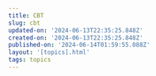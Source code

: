 ```yaml
---
title: CBT
slug: cbt
updated-on: '2024-06-13T22:35:25.848Z'
created-on: '2024-06-13T22:35:25.848Z'
published-on: '2024-06-14T01:59:55.088Z'
layout: '[topics].html'
tags: topics
---
```




